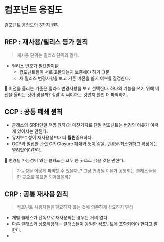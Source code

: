 # 컴포넌트 응집도

컴포넌트 응집도의 3가지 원칙
## REP : 재사용/릴리스 등가 원칙
> 재사용 단위는 릴리스 단위와 같다.
- 릴리스 번호가 필요한이유
  - 컴포넌트들이 서로 호환되는지 보증해야 하기 떄문
  - 새 릴리스 변경사항을 보고 기존 버전을 쓸지 여부를 결정한다.

🤔 
버전을 올리는 기준은 릴리스 변경사항을 보고 선택한다.
하나의 기능을 쓰기 위해 버전을 올리는 것이 맞을까?
정말 꼭 써야하는 것인지 한번 더 파악하기.

## CCP : 공통 폐쇄 원칙
- 클래스의 SRP(단일 책임 원칙)과 마찬가지로 단일 컴포넌트는 변경의 이유가 여럭 개 있어서는 안된다.
- 유지보수성이 재사용성보다 더 **훨씬**중요하다.
- OCP와 밀접한 관련 C의 Closure 폐쇄와 뜻이 같음. 변경을 최소화하고 확장에는 열려있어야한다.

🤔
변경될 가능성이 있는 클래스는 모두 한 곳으로 묶을 것을 권한다.
> 가능성을 어떻게 파악할 수 있을까..?
> 그냥 변경될 이유가 공통되는 클래스들을 한 곳으로 묶으면 되지않을까?
  
## CRP : 공통 재사용 원칙
> 컴포넌트 사용자들을 필요하지 않는 것에 의존하게 강요하지 말라

- 개별 클래스가 단독으로 재사용되는 경우는 거의 없다.
- 다른 클래스와 상호작용하는 클래스들이 동일한 컴포넌트에 포함되어야 한다고 말한다.
- 

